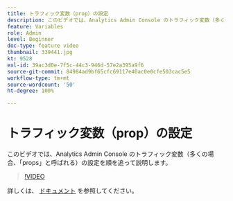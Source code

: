 ```yaml
---
title: トラフィック変数（prop）の設定
description: このビデオでは、Analytics Admin Console のトラフィック変数（多くの場合、「props」と呼ばれる）の設定を順を追って説明します。
feature: Variables
role: Admin
level: Beginner
doc-type: feature video
thumbnail: 339441.jpg
kt: 9528
exl-id: 39ac3d0e-7f5c-44c3-946d-57e2a395a9f6
source-git-commit: 84984ad9bf65cfc69117e40ac0e0cfe503cac5e5
workflow-type: tm+mt
source-wordcount: '50'
ht-degree: 100%

---
```


# トラフィック変数（prop）の設定

このビデオでは、Analytics Admin Console のトラフィック変数（多くの場合、「props」と呼ばれる）の設定を順を追って説明します。

>[!VIDEO](https://video.tv.adobe.com/v/342184/?quality=12&learn=on&captions=jpn)

詳しくは、 [ドキュメント](https://experienceleague.adobe.com/docs/analytics/admin/admin-tools/traffic-variables/traffic-var.html?lang=ja) を参照してください。
